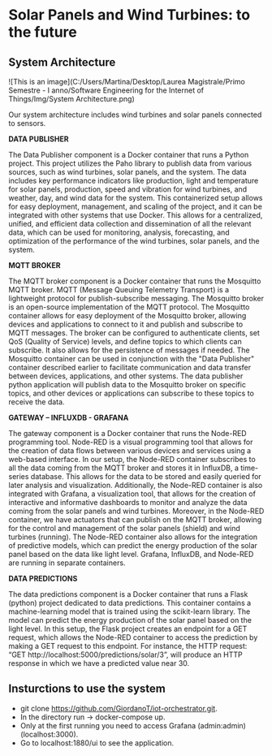 # Solar Panels and Wind Turbines: to the future

## System Architecture

![This is an image](C:/Users/Martina/Desktop/Laurea Magistrale/Primo Semestre - I anno/Software Engineering for the Internet of Things/Img/System Architecture.png)

Our system architecture includes wind turbines and solar panels connected to sensors. 

**DATA PUBLISHER** 

The Data Publisher component is a Docker container that runs a Python project. This project utilizes the Paho library to publish data from various sources, such as wind turbines, solar panels, and the system. The data includes key performance indicators like production, light and temperature for solar panels, production, speed and vibration for wind turbines, and weather, day, and wind data for the system. This containerized setup allows for easy deployment, management, and scaling of the project, and it can be integrated with other systems that use Docker. This allows for a centralized, unified, and efficient data collection and dissemination of all the relevant data, which can be used for monitoring, analysis, forecasting, and optimization of the performance of the wind turbines, solar panels, and the system. 

**MQTT BROKER** 

The MQTT broker component is a Docker container that runs the Mosquitto MQTT broker. MQTT (Message Queuing Telemetry Transport) is a lightweight protocol for publish-subscribe messaging. The Mosquitto broker is an open-source implementation of the MQTT protocol. The Mosquitto container allows for easy deployment of the Mosquitto broker, allowing devices and applications to connect to it and publish and subscribe to MQTT messages. The broker can be configured to authenticate clients, set QoS (Quality of Service) levels, and define topics to which clients can subscribe. It also allows for the persistence of messages if needed. The Mosquitto container can be used in conjunction with the "Data Publisher" container described earlier to facilitate communication and data transfer between devices, applications, and other systems. The data publisher python application will publish data to the Mosquitto broker on specific topics, and other devices or applications can subscribe to these topics to receive the data. 

**GATEWAY – INFLUXDB - GRAFANA** 

The gateway component is a Docker container that runs the Node-RED programming tool. Node-RED is a visual programming tool that allows for the creation of data flows between various devices and services using a web-based interface. In our setup, the Node-RED container subscribes to all the data coming from the MQTT broker and stores it in InfluxDB, a time-series database. This allows for the data to be stored and easily queried for later analysis and visualization. Additionally, the Node-RED container is also integrated with Grafana, a visualization tool, that allows for the creation of interactive and informative dashboards to monitor and analyze the data coming from the solar panels and wind turbines. Moreover, in the Node-RED container, we have actuators that can publish on the MQTT broker, allowing for the control and management of the solar panels (shield) and wind turbines (running). The Node-RED container also allows for the integration of predictive models, which can predict the energy production of the solar panel based on the data like light level. Grafana, InfluxDB, and Node-RED are running in separate containers. 

**DATA PREDICTIONS** 

The data predictions component is a Docker container that runs a Flask (python) project dedicated to data predictions. This container contains a machine-learning model that is trained using the scikit-learn library. The model can predict the energy production of the solar panel based on the light level. In this setup, the Flask project creates an endpoint for a GET request, which allows the Node-RED container to access the prediction by making a GET request to this endpoint. For instance, the HTTP request: “GET http://localhost:5000/predictions/solar/3”, will produce an HTTP response in which we have a predicted value near 30.

## Insturctions to use the system
+ git clone https://github.com/GiordanoT/iot-orchestrator.git.
+	In the directory run -> docker-compose up.
+	Only at the first running you need to access Grafana (admin:admin) (localhost:3000).
+	Go to localhost:1880/ui to see the application.
